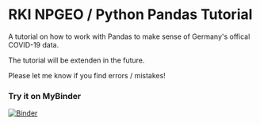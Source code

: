 # RKI NPGEO / Python Pandas Tutorial

A tutorial on how to work with Pandas to make sense of Germany's offical COVID-19 data.

The tutorial will be extenden in the future.

Please let me know if you find errors / mistakes!

### Try it on MyBinder
[![Binder](https://mybinder.org/badge_logo.svg)](https://github.com/CHesseling/rki_npgeo_tutorial/master)
